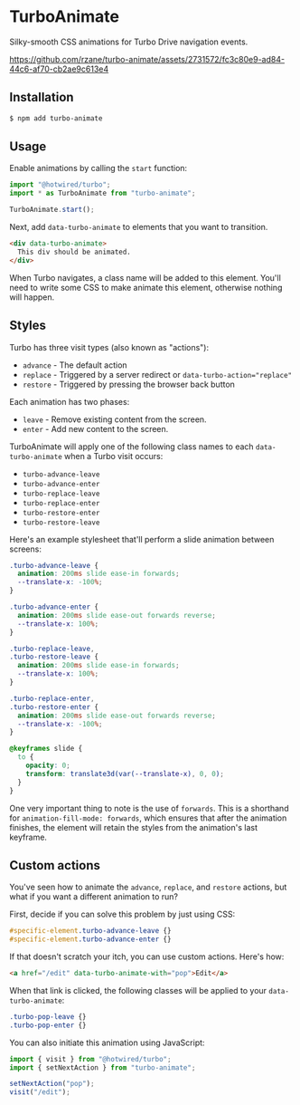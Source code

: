 # TurboAnimate

Silky-smooth CSS animations for Turbo Drive navigation events.

https://github.com/rzane/turbo-animate/assets/2731572/fc3c80e9-ad84-44c6-af70-cb2ae9c613e4

## Installation

```sh
$ npm add turbo-animate
```

## Usage

Enable animations by calling the `start` function:

```javascript
import "@hotwired/turbo";
import * as TurboAnimate from "turbo-animate";

TurboAnimate.start();
```

Next, add `data-turbo-animate` to elements that you want to transition.

```html
<div data-turbo-animate>
  This div should be animated.
</div>
```

When Turbo navigates, a class name will be added to this element. You'll need to write some CSS
to make animate this element, otherwise nothing will happen.

## Styles

Turbo has three visit types (also known as "actions"):

* `advance` - The default action
* `replace` - Triggered by a server redirect or `data-turbo-action="replace"`
* `restore` - Triggered by pressing the browser back button

Each animation has two phases:
* `leave` - Remove existing content from the screen.
* `enter` - Add new content to the screen.

TurboAnimate will apply one of the following class names to each `data-turbo-animate` when a
Turbo visit occurs:

* `turbo-advance-leave`
* `turbo-advance-enter`
* `turbo-replace-leave`
* `turbo-replace-enter`
* `turbo-restore-enter`
* `turbo-restore-leave`

Here's an example stylesheet that'll perform a slide animation between screens:

```css
.turbo-advance-leave {
  animation: 200ms slide ease-in forwards;
  --translate-x: -100%;
}

.turbo-advance-enter {
  animation: 200ms slide ease-out forwards reverse;
  --translate-x: 100%;
}

.turbo-replace-leave,
.turbo-restore-leave {
  animation: 200ms slide ease-in forwards;
  --translate-x: 100%;
}

.turbo-replace-enter,
.turbo-restore-enter {
  animation: 200ms slide ease-out forwards reverse;
  --translate-x: -100%;
}

@keyframes slide {
  to {
    opacity: 0;
    transform: translate3d(var(--translate-x), 0, 0);
  }
}
```

One very important thing to note is the use of `forwards`. This is a shorthand for
`animation-fill-mode: forwards`, which ensures that after the animation finishes, the element
will retain the styles from the animation's last keyframe.

## Custom actions

You've seen how to animate the `advance`, `replace`, and `restore` actions, but what if you want
a different animation to run?

First, decide if you can solve this problem by just using CSS:

```css
#specific-element.turbo-advance-leave {}
#specific-element.turbo-advance-enter {}
```

If that doesn't scratch your itch, you can use custom actions. Here's how:

```html
<a href="/edit" data-turbo-animate-with="pop">Edit</a>
```

When that link is clicked, the following classes will be applied to your `data-turbo-animate`:

```css
.turbo-pop-leave {}
.turbo-pop-enter {}
```

You can also initiate this animation using JavaScript:

```javascript
import { visit } from "@hotwired/turbo";
import { setNextAction } from "turbo-animate";

setNextAction("pop");
visit("/edit");
```
